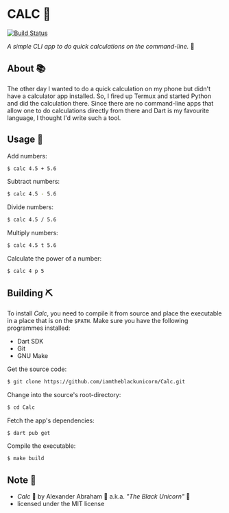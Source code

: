 # CALC :octopus:

[![Build Status](https://travis-ci.com/iamtheblackunicorn/Calc.svg?branch=main)](https://travis-ci.com/iamtheblackunicorn/Calc)

*A simple CLI app to do quick calculations on the command-line.* :octopus:

## About :books:

The other day I wanted to do a quick calculation on my phone but didn't have a calculator app installed.
So, I fired up Termux and started Python and did the calculation there. Since there are no command-line apps
that allow one to do calculations directly from there and Dart is my favourite language, I thought I'd write such a tool.

## Usage :hammer:

Add numbers:
```bash
$ calc 4.5 + 5.6
```

Subtract numbers:
```bash
$ calc 4.5 - 5.6
```

Divide numbers:
```bash
$ calc 4.5 / 5.6
```

Multiply numbers:
```bash
$ calc 4.5 t 5.6
```

Calculate the power of a number:
```bash
$ calc 4 p 5
```

## Building :pick:

To install *Calc*, you need to compile it from source and place the executable in a place that is on the `$PATH`.
Make sure you have the following programmes installed:

- Dart SDK
- Git
- GNU Make

Get the source code:
```bash
$ git clone https://github.com/iamtheblackunicorn/Calc.git
```

Change into the source's root-directory:
```bash
$ cd Calc
```

Fetch the app's dependencies:
```bash
$ dart pub get
```

Compile the executable:
```bash
$ make build
```

## Note :scroll:

- *Calc* :octopus: by Alexander Abraham :black_heart: a.k.a. *"The Black Unicorn"* :unicorn:
- licensed under the MIT license
